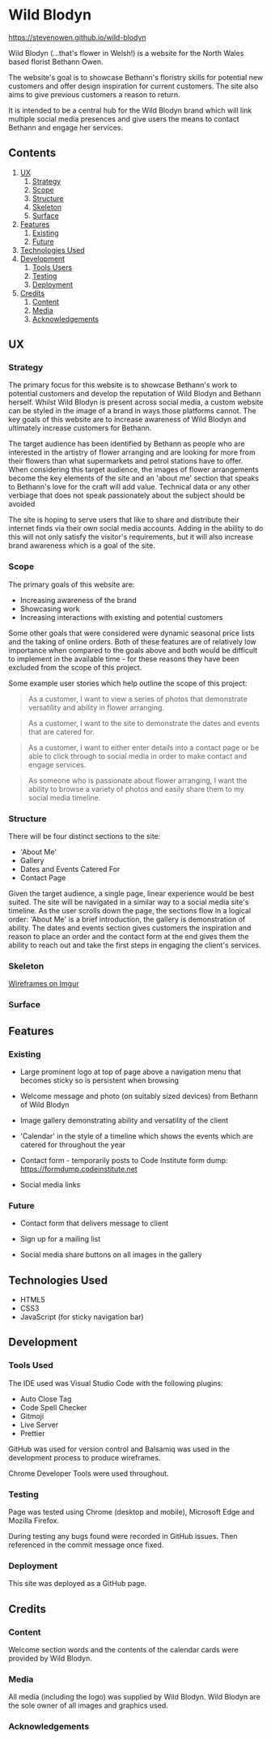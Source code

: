 # Wild Blodyn

https://stevenowen.github.io/wild-blodyn

Wild Blodyn (...that's flower in Welsh!) is a website for the North Wales based florist Bethann Owen.

The website's goal is to showcase Bethann's floristry skills for potential new customers and offer design inspiration for current customers. The site also aims to give previous customers a reason to return.

It is intended to be a central hub for the Wild Blodyn brand which will link multiple social media presences and give users the means to contact Bethann and engage her services. 

## Contents
1. [UX](#ux)
    1. [Strategy](#strategy)
    2. [Scope](#scope)
    3. [Structure](#structure)
    4. [Skeleton](#skeleton)
    5. [Surface](#surface)
2. [Features](#features)
    1. [Existing](#existing)
    2. [Future](#future)
3. [Technologies Used](#technologies-used)
4. [Development](#development)
   1. [Tools Users](#tools-used)
   2. [Testing](#testing)
   3. [Deployment](#deployment)
5. [Credits](#credits)
   1. [Content](#content)
   2. [Media](#media)
   3. [Acknowledgements](#acknowledgements)

## UX
### Strategy
The primary focus for this website is to showcase Bethann's work to potential customers and develop the reputation of Wild Blodyn and Bethann herself. Whilst Wild Blodyn is present across social media, a custom website can be styled in the image of a brand in ways those platforms cannot. The key goals of this website are to increase awareness of Wild Blodyn and ultimately increase customers for Bethann.

The target audience has been identified by Bethann as people who are interested in the artistry of flower arranging and are looking for more from their flowers than what supermarkets and petrol stations have to offer. When considering this target audience, the images of flower arrangements become the key elements of the site and an 'about me' section that speaks to Bethann's love for the craft will add value. Technical data or any other verbiage that does not speak passionately about the subject should be avoided

The site is hoping to serve users that like to share and distribute their internet finds via their own social media accounts. Adding in the ability to do this will not only satisfy the visitor's requirements, but it will also increase brand awareness which is a goal of the site.


### Scope
The primary goals of this website are:
* Increasing awareness of the brand
* Showcasing work
* Increasing interactions with existing and potential customers

Some other goals that were considered were dynamic seasonal price lists and the taking of online orders. Both of these features are of relatively low importance when compared to the goals above and both would be difficult to implement in the available time - for these reasons they have been excluded from the scope of this project.

Some example user stories which help outline the scope of this project:

> As a customer, I want to view a series of photos that demonstrate versatility and ability in flower arranging.

> As a customer, I want to the site to demonstrate the dates and events that are catered for.

> As a customer, I want to either enter details into a contact page or be able to click through to social media in order to make contact and engage services.

> As someone who is passionate about flower arranging, I want the ability to browse a variety of photos and easily share them to my social media timeline.

### Structure
There will be four distinct sections to the site:
* 'About Me'
* Gallery
* Dates and Events Catered For
* Contact Page

Given the target audience, a single page, linear experience would be best suited. The site will be navigated in a similar way to a social media site's timeline. As the user scrolls down the page, the sections flow in a logical order: 'About Me' is a brief introduction, the gallery is demonstration of ability. The dates and events section gives customers the inspiration and reason to place an order and the contact form at the end gives them the ability to reach out and take the first steps in engaging the client's services.

### Skeleton
[Wireframes on Imgur](https://imgur.com/a/2s0EbhZ)

### Surface

## Features
### Existing
* Large prominent logo at top of page above a navigation menu that becomes sticky so is persistent when browsing

* Welcome message and photo (on suitably sized devices) from Bethann of Wild Blodyn

* Image gallery demonstrating ability and versatility of the client

* 'Calendar' in the style of a timeline which shows the events which are catered for throughout the year

* Contact form - temporarily posts to Code Institute form dump: https://formdump.codeinstitute.net

* Social media links

### Future
* Contact form that delivers message to client

* Sign up for a mailing list

* Social media share buttons on all images in the gallery

## Technologies Used
* HTML5
* CSS3
* JavaScript (for sticky navigation bar)

## Development
### Tools Used
The IDE used was Visual Studio Code with the following plugins:
* Auto Close Tag
* Code Spell Checker
* Gitmoji
* Live Server
* Prettier

GitHub was used for version control and Balsamiq was used in the development process to produce wireframes.

Chrome Developer Tools were used throughout.

### Testing
Page was tested using Chrome (desktop and mobile), Microsoft Edge and Mozilla Firefox.

During testing any bugs found were recorded in GitHub issues. Then referenced in the commit message once fixed.

### Deployment
This site was deployed as a GitHub page.

## Credits
### Content
Welcome section words and the contents of the calendar cards were provided by Wild Blodyn.

### Media
All media (including the logo) was supplied by Wild Blodyn. Wild Blodyn are the sole owner of all images and graphics used.

### Acknowledgements